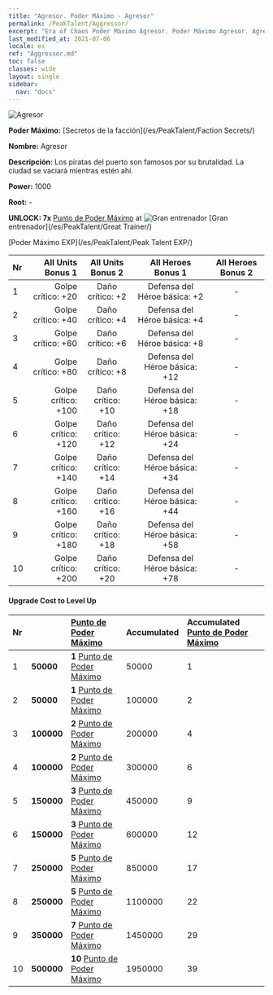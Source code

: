 ```yaml
---
title: "Agresor. Poder Máximo - Agresor"
permalink: /PeakTalent/Aggressor/
excerpt: "Era of Chaos Poder Máximo Agresor. Poder Máximo Agresor. Agresor"
last_modified_at: 2021-07-06
locale: es
ref: "Aggressor.md"
toc: false
classes: wide
layout: single
sidebar:
  nav: "docs"
---
```


  ![Agresor](/images/pt/talent_3004.png)

  **Poder Máximo:** [Secretos de la facción](/es/PeakTalent/Faction Secrets/)

  **Nombre:** Agresor

  **Descripción:** Los piratas del puerto son famosos por su brutalidad. La ciudad se vaciará mientras estén ahí.

  **Power:** 1000

  **Root:** -

  **UNLOCK: 7x** [Punto de Poder Máximo](/ItemsES/con_934/) at ![Gran entrenador](/images/pt/talent_3001.png) [Gran entrenador](/es/PeakTalent/Great Trainer/)

  [Poder Máximo EXP](/es/PeakTalent/Peak Talent EXP/)

  | Nr | All Units Bonus 1 | All Units Bonus 2 | All Heroes Bonus 1 | All Heroes Bonus 2 |
  |:---|--------------:|:-------------:|:-------------:|:-------------:|
  | 1 | Golpe crítico: +20 | Daño crítico: +2 | Defensa del Héroe básica: +2 | - |
  | 2 | Golpe crítico: +40 | Daño crítico: +4 | Defensa del Héroe básica: +4 | - |
  | 3 | Golpe crítico: +60 | Daño crítico: +6 | Defensa del Héroe básica: +8 | - |
  | 4 | Golpe crítico: +80 | Daño crítico: +8 | Defensa del Héroe básica: +12 | - |
  | 5 | Golpe crítico: +100 | Daño crítico: +10 | Defensa del Héroe básica: +18 | - |
  | 6 | Golpe crítico: +120 | Daño crítico: +12 | Defensa del Héroe básica: +24 | - |
  | 7 | Golpe crítico: +140 | Daño crítico: +14 | Defensa del Héroe básica: +34 | - |
  | 8 | Golpe crítico: +160 | Daño crítico: +16 | Defensa del Héroe básica: +44 | - |
  | 9 | Golpe crítico: +180 | Daño crítico: +18 | Defensa del Héroe básica: +58 | - |
  | 10 | Golpe crítico: +200 | Daño crítico: +20 | Defensa del Héroe básica: +78 | - |


#### Upgrade Cost to Level Up

  | Nr | <i class="fas fa-coins"/> | [Punto de Poder Máximo](/ItemsES/con_934/) | Accumulated <i class="fas fa-coins"/> | Accumulated [Punto de Poder Máximo](/ItemsES/con_934/) |
  |:---|:--------------|:-------------|:-------------|:-------------|
  | 1 | **50000** | **1** [Punto de Poder Máximo](/ItemsES/con_934/) | 50000 | 1 |
  | 2 | **50000** | **1** [Punto de Poder Máximo](/ItemsES/con_934/) | 100000 | 2 |
  | 3 | **100000** | **2** [Punto de Poder Máximo](/ItemsES/con_934/) | 200000 | 4 |
  | 4 | **100000** | **2** [Punto de Poder Máximo](/ItemsES/con_934/) | 300000 | 6 |
  | 5 | **150000** | **3** [Punto de Poder Máximo](/ItemsES/con_934/) | 450000 | 9 |
  | 6 | **150000** | **3** [Punto de Poder Máximo](/ItemsES/con_934/) | 600000 | 12 |
  | 7 | **250000** | **5** [Punto de Poder Máximo](/ItemsES/con_934/) | 850000 | 17 |
  | 8 | **250000** | **5** [Punto de Poder Máximo](/ItemsES/con_934/) | 1100000 | 22 |
  | 9 | **350000** | **7** [Punto de Poder Máximo](/ItemsES/con_934/) | 1450000 | 29 |
  | 10 | **500000** | **10** [Punto de Poder Máximo](/ItemsES/con_934/) | 1950000 | 39 |
